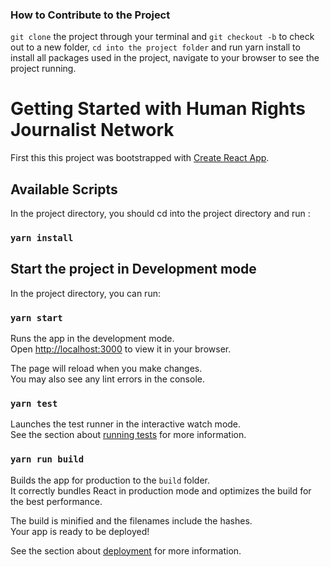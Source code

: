 ### How to Contribute to the Project

`git clone` the project through your terminal and `git checkout -b` to check out to a new folder, `cd into the project folder` and  run yarn install to install all packages used in the project, navigate to your browser to see the project running.

# Getting Started with Human Rights Journalist Network

First this this project was bootstrapped with [Create React App](https://github.com/facebook/create-react-app).

## Available Scripts

In the project directory, you should cd into the project directory and run :

### `yarn install`

## Start the project in Development mode

In the project directory, you can run:

### `yarn start`

Runs the app in the development mode.\
Open [http://localhost:3000](http://localhost:3000) to view it in your browser.

The page will reload when you make changes.\
You may also see any lint errors in the console.

### `yarn test`

Launches the test runner in the interactive watch mode.\
See the section about [running tests](https://facebook.github.io/create-react-app/docs/running-tests) for more information.

### `yarn run build`

Builds the app for production to the `build` folder.\
It correctly bundles React in production mode and optimizes the build for the best performance.

The build is minified and the filenames include the hashes.\
Your app is ready to be deployed!

See the section about [deployment](https://facebook.github.io/create-react-app/docs/deployment) for more information.


